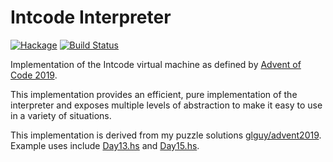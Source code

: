 # Intcode Interpreter

[![Hackage](https://img.shields.io/hackage/v/intcode.svg)](https://hackage.haskell.org/package/intcode) [![Build Status](https://secure.travis-ci.org/glguy/intcode.png?branch=master)](http://travis-ci.org/glguy/intcode)

Implementation of the Intcode virtual machine as defined by
[Advent of Code 2019](https://adventofcode.com/2019).

This implementation provides an efficient, pure implementation
of the interpreter and exposes multiple levels of abstraction
to make it easy to use in a variety of situations.

This implementation is derived from my puzzle solutions
[glguy/advent2019](https://github.com/glguy/advent2019).
Example uses include
[Day13.hs](https://github.com/glguy/advent2019/blob/master/execs/Day13.hs)
and
[Day15.hs](https://github.com/glguy/advent2019/blob/master/execs/Day15.hs).
